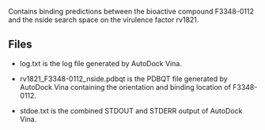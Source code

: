 Contains binding predictions between the bioactive compound F3348-0112 and the nside search space on the virulence factor rv1821.

## Files

- log.txt is the log file generated by AutoDock Vina.

- rv1821_F3348-0112_nside.pdbqt is the PDBQT file generated by AutoDock Vina containing the orientation and binding location of F3348-0112.

- stdoe.txt is the combined STDOUT and STDERR output of AutoDock Vina.

